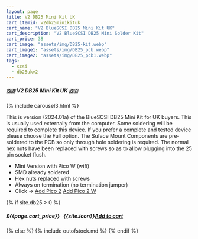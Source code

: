 ```yaml
---
layout: page
title: V2 DB25 Mini Kit UK
cart_itemid: v2db25minikituk
cart_name: "V2 BlueSCSI DB25 Mini Kit UK"
cart_description: "V2 BlueSCSI DB25 Mini Solder Kit"
cart_price: 38
cart_image: "assets/img/DB25-kit.webp"
cart_image1: "assets/img/DB25_pcb.webp"
cart_image2: "assets/img/DB25_pcb1.webp"
tags: 
  - scsi
  - db25ukv2
---
```


##### 🇬🇧 V2 DB25 Mini Kit UK 🇬🇧

{% include carousel3.html %}

This is version (2024.01a) of the BlueSCSI DB25 Mini Kit for UK buyers. This is usually used externally from the computer. Some soldering will be required to complete this device. If you prefer a complete and tested device please choose the Full option. The Suface Mount Components are pre-soldered to the PCB so only through hole soldering is required. The normal hex nuts have been replaced with screws so as to allow plugging into the 25 pin socket flush.

* Mini Version with Pico W (wifi)
* SMD already soldered
* Hex nuts replaced with screws
* Always on termination (no termination jumper)
* Click &#8594; [Add Pico 2](/pico2) [Add Pico 2 W](/pico2w)

{% if site.db25 > 0 %}
##### £{{page.cart_price}} &nbsp; {{site.icon}}[Add to cart](/cart#{{page.cart_itemid}})
{% else %}
{% include outofstock.md %}
{% endif %}